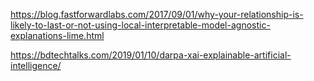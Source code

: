 <https://blog.fastforwardlabs.com/2017/09/01/why-your-relationship-is-likely-to-last-or-not-using-local-interpretable-model-agnostic-explanations-lime.html>

<https://bdtechtalks.com/2019/01/10/darpa-xai-explainable-artificial-intelligence/>